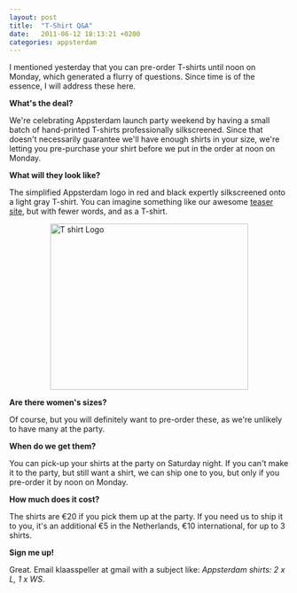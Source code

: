 ```yaml
---
layout: post
title:  "T-Shirt Q&A"
date:   2011-06-12 18:13:21 +0200
categories: appsterdam
---
```



I mentioned yesterday that you can pre-order T-shirts until noon on Monday, which generated a flurry of questions. Since time is of the essence, I will address these here.



<strong>What's the deal?</strong>



We're celebrating Appsterdam launch party weekend by having a small batch of hand-printed T-shirts professionally silkscreened. Since that doesn't necessarily guarantee we'll have enough shirts in your size, we're letting you pre-purchase your shirt before we put in the order at noon on Monday.



<strong>What will they look like?</strong>



The simplified Appsterdam logo in red and black expertly silkscreened onto a light gray T-shirt. You can imagine something like our awesome <a href="http://appsterdam.rs">teaser site</a>, but with fewer words, and as a T-shirt.



<img style="display:block; margin-left:auto; margin-right:auto;" src="http://mur.mu.rs/wp-content/uploads/mur.mu.rs/2011/06/T-shirt-Logo.png" alt="T shirt Logo" title="T-shirt Logo.png" border="0" width="357" height="300" />



<strong>Are there women's sizes?</strong>



Of course, but you will definitely want to pre-order these, as we're unlikely to have many at the party.



<strong>When do we get them?</strong>



You can pick-up your shirts at the party on Saturday night. If you can't make it to the party, but still want a shirt, we can ship one to you, but only if you pre-order it by noon on Monday.



<strong>How much does it cost?</strong>



The shirts are €20 if you pick them up at the party. If you need us to ship it to you, it's an additional €5 in the Netherlands, €10 international, for up to 3 shirts.



<strong>Sign me up!</strong>



Great. Email klaasspeller at gmail with a subject like: <em>Appsterdam shirts: 2 x L, 1 x WS</em>.


